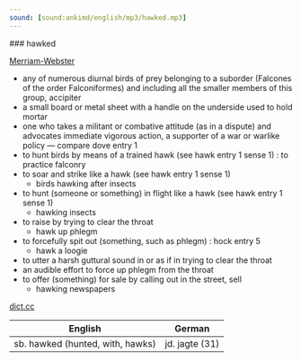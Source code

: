 ```yaml
---
sound: [sound:ankimd/english/mp3/hawked.mp3]
---
```


\### hawked

[Merriam-Webster](https://www.merriam-webster.com/dictionary/hawked)

- any of numerous diurnal birds of prey belonging to a suborder (Falcones of the order Falconiformes) and including all the smaller members of this group, accipiter
- a small board or metal sheet with a handle on the underside used to hold mortar
- one who takes a militant or combative attitude (as in a dispute) and advocates immediate vigorous action, a supporter of a war or warlike policy — compare dove entry 1
- to hunt birds by means of a trained hawk (see hawk entry 1 sense 1) : to practice falconry
- to soar and strike like a hawk (see hawk entry 1 sense 1)
    - birds hawking after insects
- to hunt (someone or something) in flight like a hawk (see hawk entry 1 sense 1)
    - hawking insects
- to raise by trying to clear the throat
    - hawk up phlegm
- to forcefully spit out (something, such as phlegm) : hock entry 5
    - hawk a loogie
- to utter a harsh guttural sound in or as if in trying to clear the throat
- an audible effort to force up phlegm from the throat
- to offer (something) for sale by calling out in the street, sell
    - hawking newspapers

[dict.cc](https://www.dict.cc/hawked)

| English        | German       |
| -------------- | ------------ |
| sb. hawked (hunted, with, hawks) | jd. jagte (31) |

